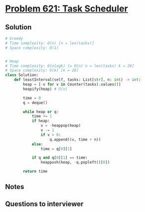 # [Problem 621: Task Scheduler](https://leetcode.com/problems/task-scheduler/)

## Solution

```py
# Greedy
# Time complexity: O(n) [n = len(tasks)]
# Space complexity: O(1)


# Heap
# Time complexity: O(nlogk) [= O(n) n = len(tasks) k = 26]
# Space complexity: O(k) [k = 26]
class Solution:
    def leastInterval(self, tasks: List[str], n: int) -> int:
        heap = [-v for v in Counter(tasks).values()]
        heapify(heap) # O(n)

        time = 0
        q = deque()

        while heap or q:
            time += 1
            if heap:
                v = -heappop(heap)
                v -= 1
                if v > 0:
                    q.append((v, time + n))
            else:
                time = q[0][1]

            if q and q[0][1] == time:
                heappush(heap, -q.popleft()[0])

        return time
```

## Notes

## Questions to interviewer
